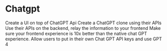 # Chatgpt

Create a UI on top of ChatGPT Api
Create a ChatGPT clone using their APIs
Use their APIs on the backend, relay the information to your frontend
Make sure your frontend experience is 10x better than the native chat GPT experience.
Allow users to put in their own Chat GPT API keys and use GPT 4 
